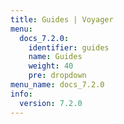 ```yaml
---
title: Guides | Voyager
menu:
  docs_7.2.0:
    identifier: guides
    name: Guides
    weight: 40
    pre: dropdown
menu_name: docs_7.2.0
info:
  version: 7.2.0
---
```


